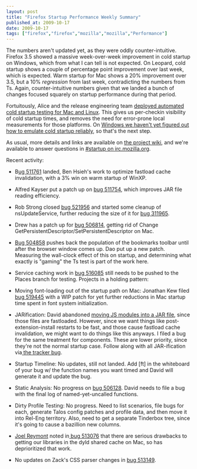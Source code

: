 ```yaml
---
layout: post
title: "Firefox Startup Performance Weekly Summary"
published_at: 2009-10-17
date: 2009-10-17
tags: ["firefox","firefox","mozilla","mozilla","Performance"]
---
```


The numbers aren't updated yet, as they were oddly counter-intuitive. Firefox 3.5 showed a massive week-over-week improvement in cold startup on Windows, which from what I can tell is not expected. On Leopard, cold startup shows a couple of percentage point improvement over last week, which is expected. Warm startup for Mac shows a 20% improvement over 3.5, but a 10% *regression* from last week, contradicting the numbers from Ts. Again, counter-intuitive numbers given that we landed a bunch of changes focused squarely on startup performance during that period.

Fortuitously, Alice and the release engineering team [deployed automated cold startup testing for Mac and Linux](https://bugzilla.mozilla.org/show_bug.cgi?id=510587). This gives us per-checkin visibility of cold startup times, and removes the need for error-prone local measurements for those platforms. On [Windows we haven't yet figured out how to emulate cold startup reliably](https://bugzilla.mozilla.org/show_bug.cgi?id=522807), so that's the next step.

As usual, more details and links are  available on [the  project wiki](https://wiki.mozilla.org/Firefox/Projects/Startup_Time_Improvements), and we're available to answer questions in [#startup on irc.mozilla.org](irc://irc.mozilla.org/#startup).

Recent activity:

*   B[ug   511761](https://bugzilla.mozilla.org/show_bug.cgi?id=511761) landed, Ben Hsieh's work to optimize fastload cache invalidation, with a  3% win on warm startup of WinXP.
*   Alfred Kayser put a patch up on [bug 511754](https://bugzilla.mozilla.org/show_bug.cgi?id=511754), which improves JAR file reading efficiency.
*   Rob Strong closed [bug 521956](https://bugzilla.mozilla.org/show_bug.cgi?id=521956) and started some cleanup of nsUpdateService, further reducing the size of it for [bug 311965](https://bugzilla.mozilla.org/show_bug.cgi?id=311965).
*   Drew has a patch up for [bug 506814](https://bugzilla.mozilla.org/show_bug.cgi?id=506814), getting rid of Change  GetPersistentDescriptor/SetPersistentDescriptor on Mac.
*   [Bug      504858](https://bugzilla.mozilla.org/show_bug.cgi?id=504858) pushes back the population of the bookmarks toolbar until   after   the  browser window comes up. Dao put up a new patch. Measuring  the wall-clock effect of this on startup, and determining what exactly  is "gaming" the Ts test is part of the work here.
*   Service caching work in [bug     516085](https://bugzilla.mozilla.org/show_bug.cgi?id=516085) still needs to be pushed  to  the  Places branch for testing.
Projects in a holding pattern:

*   Moving font-loading out of the startup path on Mac: Jonathan Kew  filed [bug    519445](https://bugzilla.mozilla.org/show_bug.cgi?id=519445) with a WIP patch for yet further reductions in Mac startup    time spent in font system initialization.
*   JARification: David abandoned [moving JS       modules into a JAR file](https://bugzilla.mozilla.org/show_bug.cgi?id=509755), since those files are fastloaded.      However, since we want things like post-extension-install restarts to  be     fast, and those cause fastload cache invalidation, we might want  to   do   things like this anyways. I filed a bug for the same treatment  for     components. These are lower priority, since they're not the  normal     startup case. Follow along with all JAR-ification via[ the      tracker  bug](https://bugzilla.mozilla.org/show_bug.cgi?id=513027).
*   Startup Timeline: No updates, still not landed. Add [ft] in the     whiteboard of your bug w/ the function names you want timed and David     will generate it and update the bug.
*   Static Analysis: No progress on [bug     506128](https://bugzilla.mozilla.org/show_bug.cgi?id=506128).  David needs to file a bug with the final log of     named-yet-uncalled  functions.
*   Dirty Profile Testing: No progress. Need to list scenarios, file     bugs  for each, generate Talos config patches and profile data, and then     move  it into Rel-Eng territory. Also, need to get a separate    Tinderbox  tree,  since it's going to cause a bazillion new columns.
*   [Joel     Reymont](http://wagerlabs.com/) noted in[ bug     513076](https://bugzilla.mozilla.org/show_bug.cgi?id=513076) that there are serious drawbacks to getting our libraries in     the dyld  shared cache on Mac, so has deprioritized that work.
*   No updates on Zack's CSS parser changes in [bug       513149](https://bugzilla.mozilla.org/show_bug.cgi?id=513149).